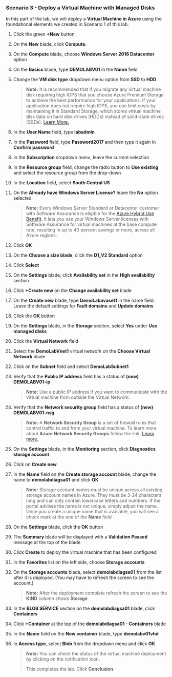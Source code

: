 ### **Scenario 3 - Deploy a Virtual Machine with Managed Disks** 

In this part of the lab, we will deploy a **Virtual Machine in Azure** using the foundational elements we created in Scenario 1 of this lab.

1. Click the green **+New** button.
2. On the **New** blade, click **Compute**.
3. On the **Compute** blade, choose **Windows Server 2016 Datacenter** option
6. On the **Basics** blade, type **DEMOLABV01** in the **Name** field
7. Change the **VM disk type** dropdown menu option from **SSD** to **HDD**

    >**Note:** It is recommended that if you migrate any virtual machine disk requiring high IOPS that you choose Azure Premium Storage to achieve the best performance for your applications. If your application does not require high IOPS, you can limit costs by maintaining it in Standard Storage, which stores virtual machine disk data on hard disk drives (HDDs) instead of solid-state drives (SSDs). [Learn More.](https://docs.microsoft.com/en-us/azure/storage/storage-premium-storage)

8. In the **User Name** field, type **labadmin**
9. In the **Password** field, type **Password2017** and then type it again in **Confirm password**
10. In the **Subscription** dropdown menu, leave the current selection
11. In the **Resource group** field, change the radio button to **Use existing** and select the **<inject story-id="story://content-private/content/iai/azure100/azure100shared" key="resourceGroupName" />** resource group from the drop-down
12. In the **Location** field, select **South Central US**
13. On the **Already have Windows Server License?** leave the **No** option selected

    >**Note:** Every Windows Server Standard or Datacenter customer with Software Assurance is eligible for the [Azure Hybrid Use Benefit](https://azure.microsoft.com/en-us/pricing/hybrid-use-benefit/). It lets you use your Windows Server licenses with Software Assurance for virtual machines at the base compute rate, resulting in up to 40 percent savings or more, across all Azure regions.

14. Click **OK**
15. On the **Choose a size blade**, click the **D1_V2 Standard** option
16. Click **Select**
17. On the **Settings** blade, click **Availability set** in the **High availability** section
24. Click **+Create new** on the **Change availability set** blade
25. On the **Create new** blade, type **DemoLabavaset1** in the name field. Leave the default settings for **Fault domains** and **Update domains**
26. Click the **OK** button
17. On the **Settings** blade, in the **Storage** section, select **Yes** under **Use managed disks**
18. Click the **Virtual Network** field
19. Select the **DemoLabVnet1** virtual network on the **Choose Virtual Network** blade
20. Click on the **Subnet** field and select **DemoLabSubnet1**
21. Verify that the **Public IP address** field has a status of **(new) DEMOLABV01-ip**

    >**Note:** Use a public IP address if you want to communicate with the virtual machine from outside the Virtual Network.

22. Verify that the **Network security group** field has a status of **(new) DEMOLABV01-nsg**

    >**Note:** A **Network Security Group** is a set of firewall rules that control traffic to and from your virtual machine. To learn more about **Azure Network Security Groups** follow the link. [Learn more.](https://docs.microsoft.com/en-us/azure/virtual-network/virtual-networks-nsg)

27. On the **Settings** blade, in the **Monitoring** section, click **Diagnostics storage account**
1. Click on **Create new**
28. In the **Name** field on the **Create storage account** blade, change the name to **demolabdiagsa01** and click **OK**

    >**Note:** Storage account names must be unique across all existing storage account names in Azure. They must be 3-24 characters long and can only contain lowercase letters and numbers. If the portal advises the name is not unique, simply adjust the name. Once you create a unique name that is available, you will see a check mark at the end of the **Name** field

29. On the **Settings** blade, click the **OK** button 
30. The **Summary** blade will be displayed with a **Validation Passed** message at the top of the blade
31. Click **Create** to deploy the virtual machine that has been configured
32. In the **Favorites** list on the left side, choose **Storage accounts**
33. On the **Storage accounts** blade, select **demolabdiagsa01** from the list after it is deployed. (You may have to refresh the screen to see the account.)

    >**Note:** After the deployment complete refresh the screen to see the **KIND** column shows **Storage** 

34. In the **BLOB SERVICE** section on the **demolabdiagsa01** blade, click **Containers**
35. Click **+Container** at the top of the **demolabdiagsa01 - Containers** blade
36. In the **Name** field on the **New container** blade, type **demolabv01vhd**
37. In **Access type**,  select **Blob** from the dropdown menu and click **OK**

    >**Note:** You can check the status of the virtual machine deployment by clicking on the notification icon. 

    >This completes the lab. Click **Conclusion**.
